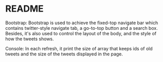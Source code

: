 README
======

Bootstrap: Bootstrap is used to achieve the fixed-top navigate bar which contains twitter-style navigate tab, a go-to-top button  and a search box. Besides, it's also used to control the layout of the body, and the style of how the tweets shows.

Console: In each refresh, it print the size of array that keeps ids of old tweets and the size of the tweets displayed in the page.
